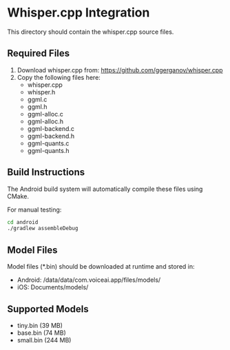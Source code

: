 # Whisper.cpp Integration

This directory should contain the whisper.cpp source files.

## Required Files

1. Download whisper.cpp from: https://github.com/ggerganov/whisper.cpp
2. Copy the following files here:
   - whisper.cpp
   - whisper.h
   - ggml.c
   - ggml.h
   - ggml-alloc.c
   - ggml-alloc.h
   - ggml-backend.c
   - ggml-backend.h
   - ggml-quants.c
   - ggml-quants.h

## Build Instructions

The Android build system will automatically compile these files using CMake.

For manual testing:
```bash
cd android
./gradlew assembleDebug
```

## Model Files

Model files (*.bin) should be downloaded at runtime and stored in:
- Android: /data/data/com.voiceai.app/files/models/
- iOS: Documents/models/

## Supported Models

- tiny.bin (39 MB)
- base.bin (74 MB) 
- small.bin (244 MB)